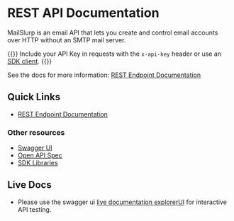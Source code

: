 # REST API Documentation
MailSlurp is an email API that lets you create and control email accounts over HTTP without an SMTP mail server.

{{<tip>}}
Include your API Key in requests with the `x-api-key` header or use an [SDK client](/docs/).
{{</tip>}}

See the docs for more information: [REST Endpoint Documentation](https://www.mailslurp.com/docs/api/docs)

## Quick Links

- [REST Endpoint Documentation](https://www.mailslurp.com/docs/api/docs)
  
### Other resources
- [Swagger UI](https://api.mailslurp.com/swagger-ui.html)
- [Open API Spec](https://api.mailslurp.com/v2/api-docs)
- [SDK Libraries](https://www.mailslurp.com/developers)

## Live Docs

- Please use the swagger ui [live documentation explorerUI](https://api.mailslurp.com/swagger-ui.html) for interactive API testing.
